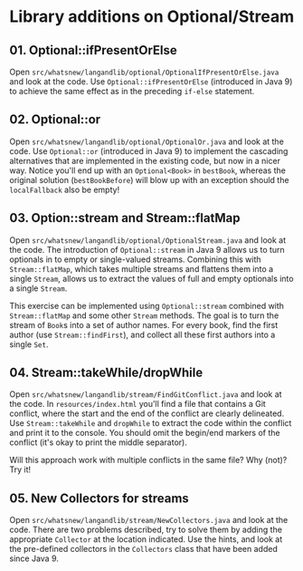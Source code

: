 # Library additions on Optional/Stream

## 01. Optional::ifPresentOrElse

Open `src/whatsnew/langandlib/optional/OptionalIfPresentOrElse.java` and look at the code.
Use `Optional::ifPresentOrElse` (introduced in Java 9) to achieve the same effect as in the preceding `if-else` statement.

## 02. Optional::or

Open `src/whatsnew/langandlib/optional/OptionalOr.java` and look at the code.
Use `Optional::or` (introduced in Java 9) to implement the cascading alternatives that are implemented in the existing code, but now in a nicer way.
Notice you'll end up with an `Optional<Book>` in `bestBook`, whereas the original solution (`bestBookBefore`) will blow up with an exception should the `localFallback` also be empty!

## 03. Option::stream and Stream::flatMap

Open `src/whatsnew/langandlib/optional/OptionalStream.java` and look at the code.
The introduction of `Optional::stream` in Java 9 allows us to turn optionals in to empty or single-valued streams.
Combining this with `Stream::flatMap`, which takes multiple streams and flattens them into a single `Stream`, allows us to extract the values of full and empty optionals into a single `Stream`.

This exercise can be implemented using `Optional::stream` combined with `Stream::flatMap` and some other `Stream` methods.
The goal is to turn the stream of `Book`s into a set of author names.
For every book, find the first author (use `Stream::findFirst`), and collect all these first authors into a single `Set`.


## 04. Stream::takeWhile/dropWhile

Open `src/whatsnew/langandlib/stream/FindGitConflict.java` and look at the code.
In `resources/index.html` you'll find a file that contains a Git conflict, where the start and the end of the conflict are clearly delineated.
Use `Stream::takeWhile` and `dropWhile` to extract the code within the conflict and print it to the console.
You should omit the begin/end markers of the conflict (it's okay to print the middle separator).

Will this approach work with multiple conflicts in the same file? Why (not)? Try it!

## 05. New Collectors for streams

Open `src/whatsnew/langandlib/stream/NewCollectors.java` and look at the code.
There are two problems described, try to solve them by adding the appropriate `Collector` at the location indicated.
Use the hints, and look at the pre-defined collectors in the `Collectors` class that have been added since Java 9.
